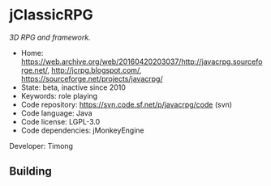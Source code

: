 # jClassicRPG

_3D RPG and framework._

- Home: https://web.archive.org/web/20160420203037/http://javacrpg.sourceforge.net/, http://jcrpg.blogspot.com/, https://sourceforge.net/projects/javacrpg/
- State: beta, inactive since 2010
- Keywords: role playing
- Code repository: https://svn.code.sf.net/p/javacrpg/code (svn)
- Code language: Java
- Code license: LGPL-3.0
- Code dependencies: jMonkeyEngine

Developer: Timong

## Building
